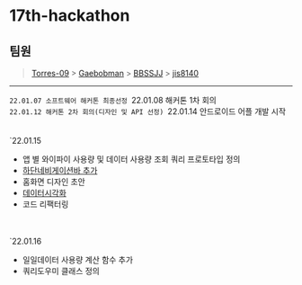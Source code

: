 # 17th-hackathon

## 팀원

> [Torres-09](https://github.com/Torres-09) > [Gaebobman](https://github.com/Gaebobman) > [BBSSJJ](https://github.com/BBSSJJ) > [jis8140](https://github.com/jis8140)

---

`22.01.07 소프트웨어 해커톤 최종선정 `22.01.08 해커톤 1차 회의  
`22.01.12 해커톤 2차 회의(디자인 및 API 선정) `22.01.14 안드로이드 어플 개발 시작  
<br><br>
`22.01.15

<ul>
    <li>앱 별 와이파이 사용량 및 데이터 사용량 조회 쿼리 프로토타입 정의</li>
    <li><a href = "https://developer.android.com/reference/com/google/android/material/bottomnavigation/BottomNavigationView"> 하단네비게이션바 추가</a></li>
    <li>홈화면 디자인 초안</li>
    <li><a href = "https://github.com/PhilJay/MPAndroidChart">데이터시각화</a></li>
    <li>코드 리팩터링</li>
    
</ul>
<br><br>
`22.01.16
<ul>
    <li>일일데이터 사용량 계산 함수 추가</li>
    <li>쿼리도우미 클래스 정의</li>
</ul>

